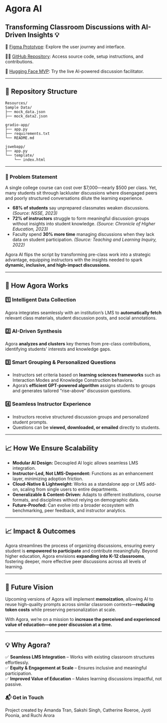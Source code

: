 # Agora AI

## Transforming Classroom Discussions with AI-Driven Insights 💡

🎨 [Figma Prototype](https://www.figma.com/proto/jYAMaj5fVcTpi8QHVjkuc8/Hackathon?node-id=5-2&t=6fuIEuokW3RAtcZp-1&scaling=scale-down&content-scaling=fixed&page-id=0%3A1&starting-point-node-id=5%3A2): Explore the user journey and interface.

🧑‍💻 [GitHub Repository](https://github.com/mandachan-727/AgoraAI): Access source code, setup instructions, and contributions.

🤖 [Hugging Face MVP](https://huggingface.co/spaces/mandachan72/AgoraWAIAI25/): Try the live AI-powered discussion facilitator.

---

## 📂 Repository Structure
```
Resources/
Sample Data/
├── mock_data.json
├── mock_data2.json

gradio-app/
├── app.py
├── requirements.txt
└── README.md

jswebapp/
├── app.py
└── template/
    └── index.html
```
---

### 🚀 Problem Statement
A single college course can cost over $7,000—nearly $500 per class. Yet, many students sit through lackluster discussions where disengaged peers and poorly structured conversations dilute the learning experience. 

- **68% of students** say unprepared classmates weaken discussions. *(Source: NSSE, 2023)*  
- **72% of instructors** struggle to form meaningful discussion groups without insights into student knowledge. *(Source: Chronicle of Higher Education, 2023)*  
- Faculty spend **30% more time** managing discussions when they lack data on student participation. *(Source: Teaching and Learning Inquiry, 2022)*  

Agora AI flips the script by transforming pre-class work into a strategic advantage, equipping instructors with the insights needed to spark **dynamic, inclusive, and high-impact discussions.**

---

## 🎯 How Agora Works

### 1️⃣ Intelligent Data Collection
Agora integrates seamlessly with an institution’s LMS to **automatically fetch** relevant class materials, student discussion posts, and social annotations.

### 2️⃣ AI-Driven Synthesis
Agora **analyzes and clusters** key themes from pre-class contributions, identifying students' interests and knowledge gaps. 

### 3️⃣ Smart Grouping & Personalized Questions
- Instructors set criteria based on **learning sciences frameworks** such as Interaction Modes and Knowledge Construction behaviors.
- Agora’s **efficient GPT-powered algorithm** assigns students to groups and generates tailored “rise-above” discussion questions.

### 4️⃣ Seamless Instructor Experience
- Instructors receive structured discussion groups and personalized student prompts.
- Questions can be **viewed, downloaded, or emailed** directly to students.

---

## 📈 How We Ensure Scalability
- **Modular AI Design:** Decoupled AI logic allows seamless LMS integration.
- **Instructor-Led, Not LMS-Dependent:** Functions as an enhancement layer, minimizing adoption friction.
- **Cloud-Native & Lightweight:** Works as a standalone app or LMS add-on, scaling from single users to entire departments.
- **Generalizable & Content-Driven:** Adapts to different institutions, course formats, and disciplines without relying on demographic data.
- **Future-Proofed:** Can evolve into a broader ecosystem with benchmarking, peer feedback, and instructor analytics.

---

## 📈 Impact & Outcomes
Agora streamlines the process of organizing discussions, ensuring every student is **empowered to participate** and contribute meaningfully. 
Beyond higher education, Agora envisions **expanding into K-12 classrooms**, fostering deeper, more effective peer discussions across all levels of learning.

---

## 🔮 Future Vision
Upcoming versions of Agora will implement **memoization**, allowing AI to reuse high-quality prompts across similar classroom contexts—**reducing token costs** while preserving personalization at scale.

With Agora, we’re on a mission to **increase the perceived and experienced value of education—one peer discussion at a time.**

---

## 💡 Why Agora?
✅ **Seamless LMS Integration** – Works with existing classroom structures effortlessly.  
✅ **Equity & Engagement at Scale** – Ensures inclusive and meaningful participation.  
✅ **Improved Value of Education** – Makes learning discussions impactful, not passive.  

### 📬 Get in Touch
Project created by Amanda Tran, Sakshi Singh, Catherine Roeroe, Jyoti Poonia, and Ruchi Arora
